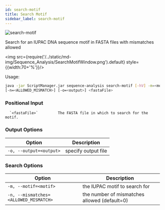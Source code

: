 ```yaml
---
id: search-motif
title: Search Motif
sidebar_label: search-motif
---
```


![search-motif](/../static/icons/Sequence_Analysis/SearchMotif_square.svg)

Search for an IUPAC DNA sequence motif in FASTA files with mismatches allowed

<img src={require('/../static/md-img/Sequence_Analysis/SearchMotifWindow.png').default} style={{width:70+'%'}}/>

Usage:
```bash
java -jar ScriptManager.jar sequence-analysis search-motif [-hV] -m=<motif>
[-n=<ALLOWED_MISMATCH>] [-o=<output>] <fastaFile>
```

### Positional Input

      `<fastaFile>`         The FASTA file in which to search for the motif.

### Output Options

| Option | Description |
| ------ | ----------- |
| `-o, --output=<output>` | specify output file |


### Search Options

| Option | Description |
| ------ | ----------- |
| `-m, --motif=<motif>` | the IUPAC motif to search for |
| `-n, --mismatches=<ALLOWED_MISMATCH>` | the number of mismatches allowed (default=0) |_


[fasta-format]:/docs/file-formats#fasta
